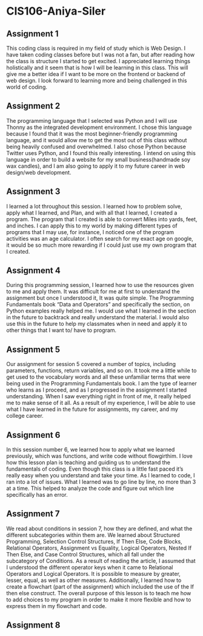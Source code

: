# CIS106-Aniya-Siler

## Assignment 1
This coding class is required in my field of study which is Web Design. I have taken coding classes before but I was not a fan, but after reading how the class is structure I started to get excited. I appreciated learning things holistically and it seem that is how I will be learning in this class. This will give me a better idea if I want to be more on the frontend or backend of web design. I look forward to learning more and being challenged in this world of coding.

## Assignment 2
The programming language that I selected was Python and I will use Thonny as the integrated development environment. I chose this language because I found that it was the most beginner-friendly programming language, and it would allow me to get the most out of this class without being heavily confused and overwhelmed. I also chose Python because Twitter uses Python, and I found this really interesting. I intend on using this language in order to build a website for my small business(handmade soy wax candles), and I am also going to apply it to my future career in web design/web development.

## Assignment 3
I learned a lot throughout this session. I learned how to problem solve, apply what I learned, and Plan, and with all that I learned, I created a program. The program that I created is able to convert Miles into yards, feet, and inches. I can apply this to my world by making different types of programs that I may use, for instance, I noticed one of the program activities was an age calculator. I often search for my exact age on google, it would be so much more rewarding if I could just use my own program that I created.

## Assignment 4
During this programming session, I learned how to use the resources given to me and apply them. It was difficult for me at first to understand the assignment but once I understood it, It was quite simple. The Programming Fundamentals book “Data and Operators” and specifically the section, on Python examples really helped me. I would use what I learned in the section in the future to backtrack and really understand the material. I would also use this in the future to help my classmates when in need and apply it to other things that I want to/ have to program.

## Assignment 5
Our assignment for session 5 covered a number of topics, including parameters, functions, return variables, and so on. It took me a little while to get used to the vocabulary words and all these unfamiliar terms that were being used in the Programming Fundamentals book. I am the type of learner who learns as I proceed, and as I progressed in the assignment I started understanding. When I saw everything right in front of me, it really helped me to make sense of it all. As a result of my experience, I will be able to use what I have learned in the future for assignments, my career, and my college career.

## Assignment 6
In this session number 6, we learned how to apply what we learned previously, which was functions, and write code without flowgirthim. I love how this lesson plan is teaching and guiding us to understand the fundamentals of coding. Even though this class is a little fast paced it’s really easy when you understand and take your time. As I learned to code, I ran into a lot of issues. What I learned was to go line by line, no more than 3 at a time. This helped to analyze the code and figure out which line specifically has an error.
## Assignment 7
We read about conditions in session 7, how they are defined, and what the different subcategories within them are. We learned about Structured Programming, Selection Control Structures, If Then Else, Code Blocks, Relational Operators, Assignment vs Equality, Logical Operators, Nested If Then Else, and Case Control Structures, which all fall under the subcategory of Conditions. As a result of reading the article, I assumed that I understood the different operator keys when it came to Relational Operators and Logical Operators. It is possible to measure by greater, lesser, equal, as well as other measures. Additionally, I learned how to create a flowchart (part of the assignment) which included the use of the If then else construct. The overall purpose of this lesson is to teach me how to add choices to my program in order to make it more flexible and how to express them in my flowchart and code.

## Assignment 8
